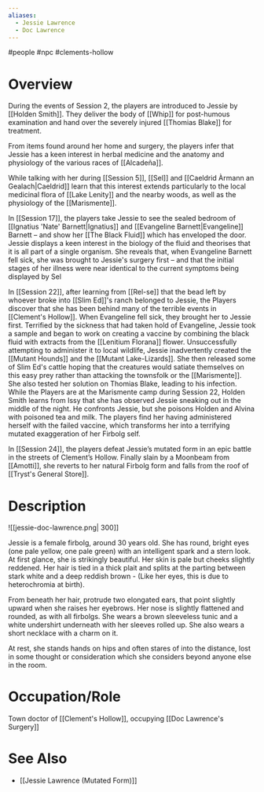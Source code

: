 ```yaml
---
aliases:
  - Jessie Lawrence
  - Doc Lawrence
---
```

#people #npc #clements-hollow 

# Overview

During the events of Session 2, the players are introduced to Jessie by [[Holden Smith]]. They deliver the body of [[Whip]] for post-humous examination and hand over the severely injured [[Thomias Blake]] for treatment.

From items found around her home and surgery, the players infer that Jessie has a keen interest in herbal medicine and the anatomy and physiology of the various races of [[Alcadeña]].

While talking with her during [[Session 5]], [[Sel]] and [[Caeldrid Àrmann an Gealach|Caeldrid]] learn that this interest extends particularly to the local medicinal flora of [[Lake Lenity]] and the nearby woods, as well as the physiology of the [[Marismente]].

In [[Session 17]], the players take Jessie to see the sealed bedroom of [[Ignatius 'Nate' Barnett|Ignatius]] and [[Evangeline Barnett|Evangeline]] Barnett – and show her [[The Black Fluid]] which has enveloped the door. Jessie displays a keen interest in the biology of the fluid and theorises that it is all part of a single organism. She reveals that, when Evangeline Barnett fell sick, she was brought to Jessie's surgery first – and that the initial stages of her illness were near identical to the current symptoms being displayed by Sel

In [[Session 22]], after learning from [[Rel-se]] that the bead left by whoever broke into [[Slim Ed]]'s ranch belonged to Jessie, the Players discover that she has been behind many of the terrible events in [[Clement's Hollow]]. When Evangeline fell sick, they brought her to Jessie first. Terrified by the sickness that had taken hold of Evangeline, Jessie took a sample and began to work on creating a vaccine by combining the black fluid with extracts from the [[Lenitium Florana]] flower. Unsuccessfully attempting to administer it to local wildlife, Jessie inadvertently created the [[Mutant Hounds]] and the [[Mutant Lake-Lizards]]. She then released some of Slim Ed's cattle hoping that the creatures would satiate themselves on this easy prey rather than attacking the townsfolk or the [[Marismente]]. She also tested her solution on Thomias Blake, leading to his infection. While the Players are at the Marismente camp during Session 22, Holden Smith learns from Issy that she has observed Jessie sneaking out in the middle of the night. He confronts Jessie, but she poisons Holden and Alvina with poisoned tea and milk. The players find her having administered herself with the failed vaccine, which transforms her into a terrifying mutated exaggeration of her Firbolg self.

In [[Session 24]], the players defeat Jessie’s mutated form in an epic battle in the streets of Clement’s Hollow. Finally slain by a Moonbeam from [[Amotti]], she reverts to her natural Firbolg form and falls from the roof of [[Tryst's General Store]].

# Description

![[jessie-doc-lawrence.png| 300]]

Jessie is a female firbolg, around 30 years old. She has round, bright eyes (one pale yellow, one pale green) with an intelligent spark and a stern look. At first glance, she is strikingly beautiful. Her skin is pale but cheeks slightly reddened. Her hair is tied in a thick plait and splits at the parting between stark white and a deep reddish brown - (Like her eyes, this is due to heterochromia at birth).

From beneath her hair, protrude two elongated ears, that point slightly upward when she raises her eyebrows. Her nose is slightly flattened and rounded, as with all firbolgs. She wears a brown sleeveless tunic and a white undershirt underneath with her sleeves rolled up. She also wears a short necklace with a charm on it.

At rest, she stands hands on hips and often stares of into the distance, lost in some thought or consideration which she considers beyond anyone else in the room.

# Occupation/Role

Town doctor of [[Clement's Hollow]], occupying [[Doc Lawrence's Surgery]]

# See Also

- [[Jessie Lawrence (Mutated Form)]]